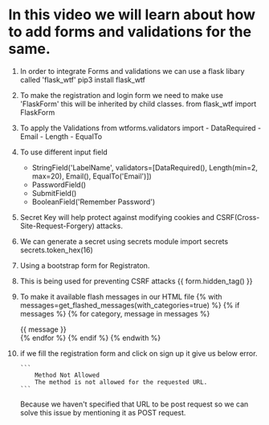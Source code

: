 # In this video we will learn about how to add forms and validations for the same.

1. In order to integrate Forms and validations we can use a flask libary called 'flask_wtf'
    pip3 install flask_wtf

2. To make the registration and login form we need to make use 'FlaskForm' this will be inherited by child classes.
    from flask_wtf import FlaskForm

3. To apply the Validations 
    from wtforms.validators import 
        - DataRequired
        - Email
        - Length
        - EqualTo


4. To use different input field
    - StringField('LabelName', validators=[DataRequired(), Length(min=2, max=20), Email(), EqualTo('Email')])
    - PasswordField()
    - SubmitField()
    - BooleanField('Remember Password')

5. Secret Key will help protect against modifying cookies and CSRF(Cross-Site-Request-Forgery) attacks.

6. We can generate a secret using secrets module
    import secrets
    secrets.token_hex(16)

7. Using a bootstrap form for Registraton.

8.  This is being used for preventing CSRF attacks
    {{ form.hidden_tag() }}

9. To make it available flash messages in our HTML file
    {% with messages=get_flashed_messages(with_categories=true) %}
        {% if messages %}
        {% for category, message in messages %}
            <div class="alert alert-{{category}}">
            {{ message }}
            </div>
        {% endfor %}
        {% endif %}
    {% endwith %}

10. if we fill the registration form and click on sign up it give us below error.

        ```
            Method Not Allowed
            The method is not allowed for the requested URL.
        ```

    Because we haven't specified that URL to be post request so we can solve this issue by mentioning it as POST request.